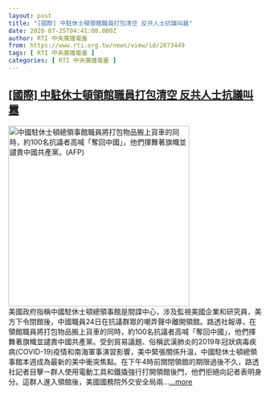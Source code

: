 ```yaml
---
layout: post
title: "[國際] 中駐休士頓領館職員打包清空 反共人士抗議叫囂"
date: 2020-07-25T04:41:08.000Z
author: RTI 中央廣播電臺
from: https://www.rti.org.tw/news/view/id/2073449
tags: [ RTI 中央廣播電臺 ]
categories: [ RTI 中央廣播電臺 ]
---
```

<!--1595652068000-->
[[國際] 中駐休士頓領館職員打包清空 反共人士抗議叫囂](https://www.rti.org.tw/news/view/id/2073449)
------

<div>
<img src="https://static.rti.org.tw/assets/thumbnails/2020/07/25/b15aa625a1912122dfba31bc379df0cc.jpg" width="360" alt="中國駐休士頓總領事館職員將打包物品搬上貨車的同時，約100名抗議者高喊「奪回中國」，他們揮舞著旗幟並譴責中國共產黨。(AFP)" title="中國駐休士頓總領事館職員將打包物品搬上貨車的同時，約100名抗議者高喊「奪回中國」，他們揮舞著旗幟並譴責中國共產黨。(AFP)"><br>美國政府指稱中國駐休士頓總領事館是間諜中心，涉及監視美國企業和研究員，美方下令閉館後，中國職員24日在抗議群眾的嘲弄聲中離開領館。路透社報導，在領館職員將打包物品搬上貨車的同時，約100名抗議者高喊「奪回中國」，他們揮舞著旗幟並譴責中國共產黨。受到貿易議題、俗稱武漢肺炎的2019年冠狀病毒疾病(COVID-19)疫情和南海軍事演習影響，美中緊張關係升溫，中國駐休士頓總領事館本週成為最新的美中衝突焦點。在下午4時前關閉領館的期限過後不久，路透社記者目擊一群人使用電動工具和鐵撬強行打開領館後門，他們拒絕向記者表明身分。這群人進入領館後，美國國務院外交安全局兩...<a target="_blank" href="https://www.rti.org.tw/news/view/id/2073449">...more</a>
</div>
